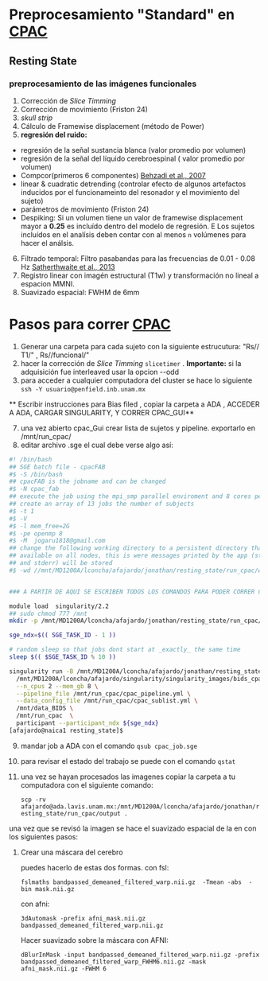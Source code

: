 
# Preprocesamiento "Standard" en [CPAC](https://fcp-indi.github.io/docs/user/index.html)
## Resting State



### **preprocesamiento de las imágenes funcionales**

1. Corrección de *Slice Timming*
2. Corrección de movimiento (Friston 24)
3. *skull strip*
4. Cálculo de Framewise displacement (método de Power)
5. **regresión del ruido:**
- regresión de la señal sustancia blanca (valor promedio por volumen)
- regresión de la señal del líquido cerebroespinal ( valor promedio por volumen)
- Compcor(primeros 6 componentes) [Behzadi et al., 2007](https://www.sciencedirect.com/science/article/pii/S1053811907003837?via%3Dihub)
- linear & cuadratic detrending (controlar efecto de algunos artefactos inducidos por el funcionameinto del resonador y el movimiento del sujeto)
- parámetros de movimiento (Friston 24)
- Despiking: Si un volumen tiene un valor de framewise displacement mayor a **0.25**  es incluído dentro del modelo de regresión. E Los sujetos incluídos en el analísis deben contar con al menos `n` volúmenes para hacer el análsis.
6. Filtrado temporal: Filtro pasabandas para las frecuencias de 0.01 - 0.08 Hz [Satherthwaite et al., 2013](https://www.sciencedirect.com/science/article/pii/S1053811912008609?via%3Dihub)
7. Registro linear con imagén estructural (T1w) y transformación no lineal a espacion MMNI.
8. Suavizado espacial: FWHM de 6mm


# Pasos para correr [CPAC](http://fcp-indi.github.io/docs/user/index.html)





1. Generar una carpeta para cada sujeto con la siguiente estrucutura:  "Rs/<sujeto>/ T1/" , Rs/<sujeto>/funcional/"
2.  hacer la corrección de *Slice Timming* `slicetimer` . **Importante:** si la adquisición fue interleaved usar la opcion --odd  
3.  para acceder a cualquier computadora del cluster se hace lo siguiente `ssh -Y usuario@penfield.inb.unam.mx`



** Escribir instrucciones para  Bias filed , copiar la carpeta a ADA , ACCEDER A ADA, CARGAR SINGULARITY, Y CORRER CPAC_GUI**

7. una vez abierto cpac_Gui crear lista de sujetos y pipeline. exportarlo en /mnt/run_cpac/
8. editar archivo .sge el cual debe verse algo así: 

```bash
#! /bin/bash
## SGE batch file - cpacFAB
#$ -S /bin/bash
## cpacFAB is the jobname and can be changed
#$ -N cpac_fab
## execute the job using the mpi_smp parallel enviroment and 8 cores per job
## create an array of 13 jobs the number of subjects
#$ -t 1                                                                                   #ESTO LO DEBES MODIFICAR Y PONER EL NUMERO DE TRABAJOS (1 - "numero de imagenes que se van a procesar")
#$ -V
#$ -l mem_free=2G
#$ -pe openmp 8
#$ -M  jogaru1818@gmail.com                                                                         ### ESCRIBIR AQUI TU DIRECCIÓN DE CORREO ELECTRÓNICO
## change the following working directory to a persistent directory that is
## available on all nodes, this is were messages printed by the app (stdout
## and stderr) will be stored
#$ -wd //mnt/MD1200A/lconcha/afajardo/jonathan/resting_state/run_cpac/working                                       ## ESTO SE DEBE MODIFICAR


### A PARTIR DE AQUI SE ESCRIBEN TODOS LOS COMANDOS PARA PODER CORRER CPAC

module load  singularity/2.2
## sudo chmod 777 /mnt
mkdir -p /mnt/MD1200A/lconcha/afajardo/jonathan/resting_state/run_cpac/log/reports                 

sge_ndx=$(( SGE_TASK_ID - 1 ))

# random sleep so that jobs dont start at _exactly_ the same time
sleep $(( $SGE_TASK_ID % 10 ))

singularity run -B /mnt/MD1200A/lconcha/afajardo/jonathan/resting_state:/mnt -B /mnt/MD1200A/lconcha/afajardo/jonathan/resting_state/tmp:/scratch \
  /mnt/MD1200A/lconcha/afajardo/singularity/singularity_images/bids_cpac-2018-05-30-c1f62374f539.img\
  --n_cpus 2 --mem_gb 8 \
  --pipeline_file /mnt/run_cpac/cpac_pipeline.yml \
  --data_config_file /mnt/run_cpac/cpac_sublist.yml \
  /mnt/data_BIDS \
  /mnt/run_cpac  \
  participant --participant_ndx ${sge_ndx}
[afajardo@naica1 resting_state]$ 

```



9. mandar job a ADA con el comando `qsub cpac_job.sge`

10. para revisar el estado del trabajo se puede con el comando `qstat`

11. una vez se hayan procesados las imagenes copiar la carpeta a tu computadora con el siguiente comando:

    `scp -rv   afajardo@ada.lavis.unam.mx:/mnt/MD1200A/lconcha/afajardo/jonathan/resting_state/run_cpac/output .`

una vez que se revisó la imagen se hace el suavizado espacial de la en con los siguientes pasos: 

1. Crear una máscara del cerebro

   puedes hacerlo de estas dos formas. con fsl:

   `fslmaths bandpassed_demeaned_filtered_warp.nii.gz  -Tmean -abs  -bin mask.nii.gz`

   con afni: 

   `3dAutomask -prefix afni_mask.nii.gz bandpassed_demeaned_filtered_warp.nii.gz`

   Hacer suavizado sobre la máscara con AFNI: 

   `dBlurInMask -input bandpassed_demeaned_filtered_warp.nii.gz -prefix bandpassed_demeaned_filtered_warp_FWHM6.nii.gz -mask afni_mask.nii.gz -FWHM 6`

   